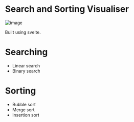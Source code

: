 # Search and Sorting Visualiser
![image](https://github.com/user-attachments/assets/2a3523e8-4b92-4b35-b8cb-f8499b04bf50)

Built using svelte.

# Searching
- Linear search
- Binary search

# Sorting
- Bubble sort
- Merge sort
- Insertion sort

